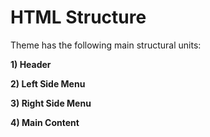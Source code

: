 # HTML Structure

Theme has the following main structural units:

**1\) Header**

**2\) Left Side Menu**

**3\) Right Side Menu**

**4\) Main Content**

